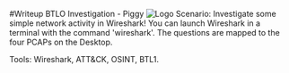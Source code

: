 #Writeup BTLO Investigation - Piggy
![Logo](https://blueteamlabs.online/storage/labs/5cb33f71efccff7a1794f571e480e2eabbc72ceb.png)
Scenario: Investigate some simple network activity in Wireshark! You can launch Wireshark in a terminal with the command 'wireshark'. The questions are mapped to the four PCAPs on the Desktop.

Tools: Wireshark, ATT&CK, OSINT, BTL1.

